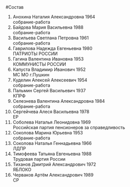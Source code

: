 #Состав
1. Анохина Наталия Александровна 1964   
    собрание-работа
2. Байдова Мария Васильевна 1988   
    собрание-работа
3. Васильева Светлана Петровна 1961   
    собрание-работа
4. Гаврилова Надежда Евгеньевна 1980   
    ПАТРИОТЫ РОССИИ
5. Гагина Валентина Ивановна 1953   
    КОММУНИСТЫ РОССИИ
6. Капуста Владимир Иванович 1952   
    МС МО г.Пушкин
7. Куделин Алексей Алексеевич 1954   
    собрание-работа
8. Пальмин Сергей Васильевич 1937   
    КПРФ
9. Селезнева Валентина Александровна 1984   
    собрание-работа
10. Сергейчева Алеся Васильевна 1978   
    ЕР
11. Соболева Наталья Леонидовна 1969   
    Российская партия пенсионеров за справедливость
12. Соколова Марина Юрьевна 1953   
    собрание-работа
13. Соколова Наталья Геннадьевна 1966   
    ЛДПР
14. Тимофеева Татьяна Евгеньевна 1988   
    Трудовая партия России
15. Тиханов Дмитрий Александрович 1972   
    ЯБЛОКО
16. Черваков Артём Александрович 1989   
    СР
